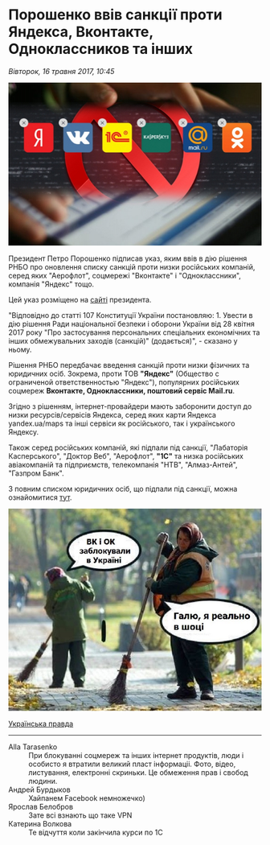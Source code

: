 # Порошенко ввів санкції проти Яндекса, Вконтакте, Одноклассников та інших

*Вівторок, 16 травня 2017, 10:45*

![Заборона соцмереж](/images/blocking_sites.jpg "Заборона соцмереж")

Президент Петро Порошенко підписав указ, яким ввів в дію рішення РНБО про оновлення списку санкцій проти низки російських компаній, серед яких "Аерофлот", соцмережі "Вконтакте" і "Одноклассники", компанія "Яндекс" тощо.

Цей указ розміщено на [сайті][1] президента.

"Відповідно до статті 107 Конституції України постановляю: 1. Увести в дію рішення Ради національної безпеки і оборони України від 28 квітня 2017 року "Про застосування персональних спеціальних економічних та інших обмежувальних заходів (санкцій)" (додається)", - сказано у ньому.

Рішення РНБО передбачає введення санкцій проти низки фізичних та юридичних осіб. Зокрема, проти ТОВ **"Яндекс"** (Общество с ограниченой ответственностью "Яндекс"), популярних російських соцмереж **Вконтакте, Одноклассники, поштовий сервіс Mail.ru**.

Згідно з рішенням, інтернет-провайдери мають заборонити доступ до низки ресурсів/сервісів Яндекса, серед яких карти Яндекса yandex.ua/maps та інші сервіси як російського, так і українського Яндексу.

Також серед російських компаній, які підпали під санкції, "Лабаторія Касперського", "Доктор Веб", "Аерофлот", **"1С"** та низка російських авіакомпаній та підприємств, телекомпанія "НТВ", "Алмаз-Антей", "Газпром Банк".

З повним списком юридичних осіб, що підпали під санкції, можна ознайомитися [тут][2].

![Мемасік](/images/joke.jpg "Мемасік")

[Українська правда][3]

___

<dl>
  <dt>Alla Tarasenko</dt>
  <dd>При блокуванні соцмереж та інших інтернет продуктів, люди і особисто я втратили великий пласт інформаціі. Фото, відео, листування, електронні скриньки. Це обмеження прав і свобод людини.</dd>
  <dt>Андрей Бурдыков</dt>
  <dd>Хайпанем Facebook немножечко)</dd>
  <dt>Ярослав Белобров</dt>
  <dd>Зате всі взнають що таке VPN</dd>
  <dt>Катерина Волкова</dt>
  <dd>Те відчуття коли закінчила курси по 1С</dd>
</dl>

[1]: http://www.president.gov.ua/documents/1332017-21850
[2]: http://www.president.gov.ua/storage/j-files-storage/00/40/30/6f76b8df9d0716da74bb4ae6a900d483_1494864914.pdf
[3]: http://www.pravda.com.ua/news/2017/05/16/7144033/
